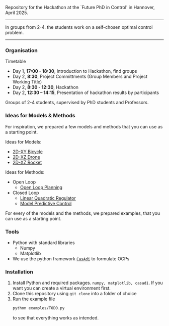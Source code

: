 Repository for the Hackathon at the `Future PhD in Control' in Hannover, April 2025.

---
In groups from 2-4. the students work on a self-chosen optimal control problem.

----

### Organisation
Timetable
- Day 1, **17:00 - 18:30**, Introduction to Hackathon, find groups
- Day 2, **8:30**, Project Committments (Group Members and Project Working Title)
- Day 2, **8:30 - 12:30**, Hackathon
- Day 2, **12:30 – 14:15**, Presentation of hackathon results by participants

Groups of 2-4 students, supervised by PhD students and Professors.

### Ideas for Models & Methods

For inspiration, we prepared a few models and methods that you can use as a starting point. 

Ideas for Models:
- [2D-XY Bicycle](documentation/Scenario%20-%202D-XY%20Bicycle%20Control.md)
- [2D-XZ Drone](documentation/Scenario%20-%202D-XZ%20Drone%20Control.md)
- [2D-XZ Rocket](documentation/Scenario%20-%202D-XZ%20Rocket%20Control.md)

Ideas for Methods:
- Open Loop
	- [Open Loop Planning](documentation/Method%20-%20Open%20Loop%20Planning.md)
- Closed Loop
	- [Linear Quadratic Regulator](documentation/Method%20-%20LQR%20Controller.md)
	- [Model Predictive Control](documentation/Method%20-%20Model%20Predictive%20Control.md)
	
For every of the models and the methods, we prepared examples, that you can use as a starting point.


### Tools
- Python with standard libraries
	- Numpy
	- Matplotlib
- We use the python framework [`CasAdi`](https://web.casadi.org/) to formulate OCPs
### Installation

1. Install Python and required packages. `numpy, matplotlib, casadi`. If you want you can create a virtual environment first.
2. Clone this repository using `git clone` into a folder of choice
3. Run the example file
	```bash
	python examples/TODO.py
	```
	to see that everything works as intended.